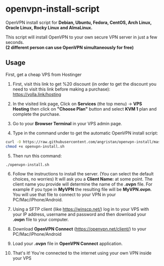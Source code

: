 # openvpn-install-script

OpenVPN install script for **Debian, Ubuntu, Fedora, CentOS, Arch Linux, Oracle Linux, Rocky Linux and AlmaLinux.**

This script will install OpenVPN to your own secure VPN server in just a few seconds.<br/>
**(2 different person can use OpenVPN **simultaneously** for free)**

## Usage

First, get a cheap VPS from Hostinger

 1. First, visit this link to get %20 discount (in order to get the discount you need to visit this link before making a purchase):
    <a href="https://yolla.link/hosting" target="_blank">https://yolla.link/hosting</a>
    
2. In the visited link page, Click on **Services** (the top menu) -> **VPS Hosting** then click on **"Choose Plan"** button and select **KVM 1** plan and complete the purchase.
3. Go to your **Browser Terminal** in your VPS admin page.
4. Type in the command under to get the automatic OpenVPN install script:
   
```bash
curl -O https://raw.githubusercontent.com/angristan/openvpn-install/master/openvpn-install.sh
chmod +x openvpn-install.sh
```

5. Then run this command:

```sh
./openvpn-install.sh
```
6. Follow the instructions to install the server. (You can select the default choices, no worries) It will ask you a **Client Name:** at some point. The client name you provide will determine the name of the **.ovpn** file. For example if you type in **MyVPN** the resulting file will be **MyVPN.ovpn**. You will use that file to connect to your VPN in your PC/Mac/iPhone/Android.

7. Using a SFTP client (like https://winscp.net/) log in to your VPS with your IP address, username and password and then download your **.ovpn** file to your computer.
8. Download **OpenVPN Connect** (https://openvpn.net/client/) to your PC/Mac/iPhone/Android
9. Load your **.ovpn** file in **OpenVPN Connect** application.
10. That's it! You're connected to the internet using your own VPN inside your VPS


